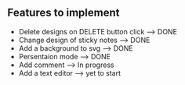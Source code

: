 ## Features to implement

* Delete designs on DELETE button click --> DONE
* Change design of sticky notes --> DONE
* Add a background to svg --> DONE
* Persentaion mode --> DONE
* Add comment --> In progress
* Add a text editor --> yet to start

